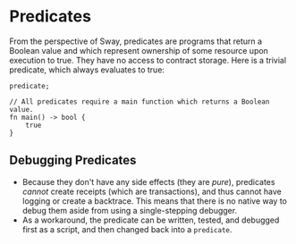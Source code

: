 # Predicates

From the perspective of Sway, predicates are programs that return a Boolean value and which represent ownership of some resource upon execution to true. They have no access to contract storage. Here is a trivial predicate, which always evaluates to true:

```sway
predicate;

// All predicates require a main function which returns a Boolean value.
fn main() -> bool {
    true
}
```

## Debugging Predicates

- Because they don't have any side effects (they are _pure_), predicates *cannot* create receipts (which are transactions), and thus cannot have logging or create a backtrace. This means that there is no native way to debug them aside from using a single-stepping debugger.
- As a workaround, the predicate can be written, tested, and debugged first as a script, and then changed back into a `predicate`.
